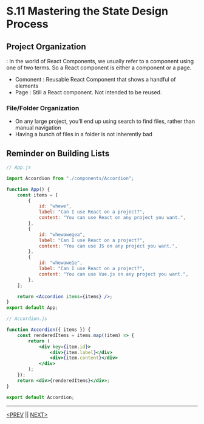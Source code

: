 # S.11 Mastering the State Design Process

## Project Organization

: In the world of React Components, we usually refer to a component using one of two terms. So a React component is either a component or a page.

-   Comonent : Reusable React Component that shows a handful of elements
-   Page : Still a React component. Not intended to be reused.

### File/Folder Organization

-   On any large project, you’ll end up using search to find files, rather than manual navigation
-   Having a bunch of files in a folder is not inherently bad

## Reminder on Building Lists

```jsx
// App.js

import Accordion from "./components/Accordion";

function App() {
	const items = [
		{
			id: "whewe",
			label: "Can I use React on a project?",
			content: "You can use React on any project you want.",
		},
		{
			id: "whewawegea",
			label: "Can I use React on a project?",
			content: "You can use JS on any project you want.",
		},
		{
			id: "whewawe1e",
			label: "Can I use React on a project?",
			content: "You can use Vue.js on any project you want.",
		},
	];

	return <Accordion items={items} />;
}
export default App;
```

```jsx
// Accordion.js

function Accordion({ items }) {
	const renderedItems = items.map((item) => {
		return (
			<div key={item.id}>
				<div>{item.label}</div>
				<div>{item.content}</div>
			</div>
		);
	});
	return <div>{renderedItems}</div>;
}

export default Accordion;
```

---

[<PREV](./230208.md) || [NEXT>](./230209.md)
